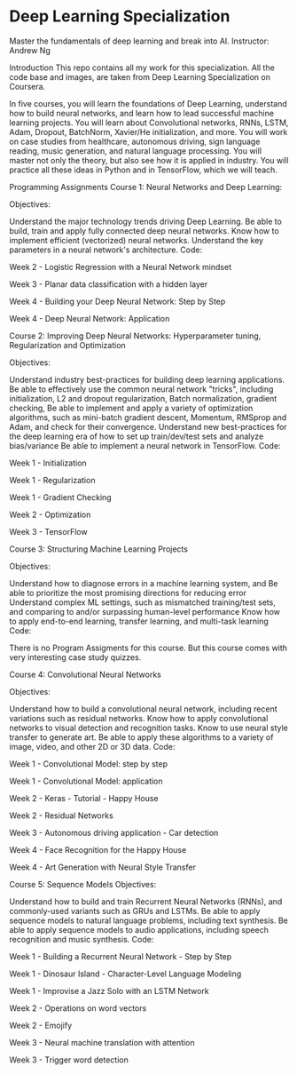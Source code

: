# Deep Learning Specialization
Master the fundamentals of deep learning and break into AI.
Instructor: Andrew Ng

Introduction
This repo contains all my work for this specialization. All the code base and images, are taken from Deep Learning Specialization on Coursera.

In five courses, you will learn the foundations of Deep Learning, understand how to build neural networks, and learn how to lead successful machine learning projects. You will learn about Convolutional networks, RNNs, LSTM, Adam, Dropout, BatchNorm, Xavier/He initialization, and more. You will work on case studies from healthcare, autonomous driving, sign language reading, music generation, and natural language processing. You will master not only the theory, but also see how it is applied in industry. You will practice all these ideas in Python and in TensorFlow, which we will teach.

Programming Assignments
Course 1: Neural Networks and Deep Learning:

Objectives:

Understand the major technology trends driving Deep Learning.
Be able to build, train and apply fully connected deep neural networks.
Know how to implement efficient (vectorized) neural networks.
Understand the key parameters in a neural network's architecture.
Code:

Week 2 - Logistic Regression with a Neural Network mindset

Week 3 - Planar data classification with a hidden layer

Week 4 - Building your Deep Neural Network: Step by Step

Week 4 - Deep Neural Network: Application

Course 2: Improving Deep Neural Networks: Hyperparameter tuning, Regularization and Optimization

Objectives:

Understand industry best-practices for building deep learning applications.
Be able to effectively use the common neural network "tricks", including initialization, L2 and dropout regularization, Batch normalization, gradient checking,
Be able to implement and apply a variety of optimization algorithms, such as mini-batch gradient descent, Momentum, RMSprop and Adam, and check for their convergence.
Understand new best-practices for the deep learning era of how to set up train/dev/test sets and analyze bias/variance
Be able to implement a neural network in TensorFlow.
Code:

Week 1 - Initialization

Week 1 - Regularization

Week 1 - Gradient Checking

Week 2 - Optimization

Week 3 - TensorFlow

Course 3: Structuring Machine Learning Projects

Objectives:

Understand how to diagnose errors in a machine learning system, and
Be able to prioritize the most promising directions for reducing error
Understand complex ML settings, such as mismatched training/test sets, and comparing to and/or surpassing human-level performance
Know how to apply end-to-end learning, transfer learning, and multi-task learning
Code:

There is no Program Assigments for this course. But this course comes with very interesting case study quizzes.

Course 4: Convolutional Neural Networks

Objectives:

Understand how to build a convolutional neural network, including recent variations such as residual networks.
Know how to apply convolutional networks to visual detection and recognition tasks.
Know to use neural style transfer to generate art.
Be able to apply these algorithms to a variety of image, video, and other 2D or 3D data.
Code:

Week 1 - Convolutional Model: step by step

Week 1 - Convolutional Model: application

Week 2 - Keras - Tutorial - Happy House

Week 2 - Residual Networks

Week 3 - Autonomous driving application - Car detection

Week 4 - Face Recognition for the Happy House 

Week 4 - Art Generation with Neural Style Transfer 

Course 5: Sequence Models Objectives:

Understand how to build and train Recurrent Neural Networks (RNNs), and commonly-used variants such as GRUs and LSTMs.
Be able to apply sequence models to natural language problems, including text synthesis.
Be able to apply sequence models to audio applications, including speech recognition and music synthesis.
Code:

Week 1 - Building a Recurrent Neural Network - Step by Step 

Week 1 - Dinosaur Island - Character-Level Language Modeling

Week 1 - Improvise a Jazz Solo with an LSTM Network

Week 2 - Operations on word vectors 

Week 2 - Emojify 

Week 3 - Neural machine translation with attention 

Week 3 - Trigger word detection 
